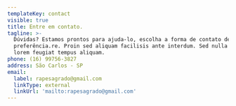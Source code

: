 ```yaml
---
templateKey: contact
visible: true
title: Entre em contato.
tagline: >-
  Dúvidas? Estamos prontos para ajuda-lo, escolha a forma de contato de sua
  preferência.re. Proin sed aliquam facilisis ante interdum. Sed nulla amet
  lorem feugiat tempus aliquam.
phone: (16) 99756-3827
address: São Carlos - SP
email:
  label: rapesagrado@gmail.com
  linkType: external
  linkUrl: 'mailto:rapesagrado@gmail.com'
---
```


